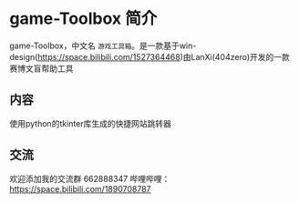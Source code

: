 # game-Toolbox 简介
game-Toolbox，中文名 `游戏工具箱`。是一款基于win-design(https://space.bilibili.com/1527364468)由LanXi(404zero)开发的一款赛博文盲帮助工具


## 内容


使用python的tkinter库生成的快捷网站跳转器


## 交流


欢迎添加我的交流群
662888347
哔哩哔哩：https://space.bilibili.com/1890708787
